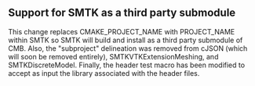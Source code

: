 ## Support for SMTK as a third party submodule

This change replaces CMAKE_PROJECT_NAME with PROJECT_NAME within SMTK so
SMTK will build and install as a third party submodule of CMB. Also,
the "subproject" delineation was removed from cJSON (which will soon
be removed entirely), SMTKVTKExtensionMeshing, and
SMTKDiscreteModel. Finally, the header test macro has been modified to
accept as input the library associated with the header files.
